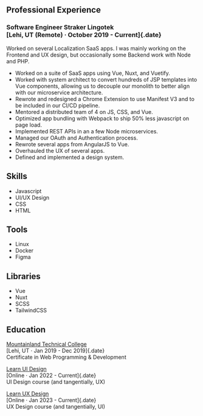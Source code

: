 ## Professional Experience

### Software Engineer Straker Lingotek <br> [Lehi, UT (Remote) · October 2019 - Current]{.date}

Worked on several Localization SaaS apps. I was mainly working on the Frontend
and UX design, but occasionally some Backend work with Node and PHP.

- Worked on a suite of SaaS apps using Vue, Nuxt, and Vuetify.
- Worked with system architect to convert hundreds of JSP templates into Vue
  components, allowing us to decouple our monolith to better align with our
  microservice architecture.
- Rewrote and redesigned a Chrome Extension to use Manifest V3 and to be
  included in our CI/CD pipeline.
- Mentored a distributed team of 4 on JS, CSS, and Vue.
- Optimized app bundling with Webpack to ship 50% less javascript on page load.
- Implemented REST APIs in an a few Node microservices.
- Managed our OAuth and Authentication process.
- Rewrote several apps from AngularJS to Vue.
- Overhauled the UX of several apps.
- Defined and implemented a design system.

## Skills

- Javascript
- UI/UX Design
- CSS
- HTML

## Tools

- Linux
- Docker
- Figma

## Libraries

- Vue
- Nuxt
- SCSS
- TailwindCSS

## Education

[Mountainland Technical College](https://mtec.edu/) <br> [Lehi, UT · Jan 2019 -
Dec 2019]{.date}<br> Certificate in Web Programming & Development

[Learn UI Design](https://www.learnui.design/) <br> [Online · Jan 2022 -
Current]{.date}<br> UI Design course (and tangentially, UX)

[Learn UX Design](https://www.learnui.design/)<br> [Online · Jan 2023 -
Current]{.date}<br> UX Design course (and tangentially, UI)
